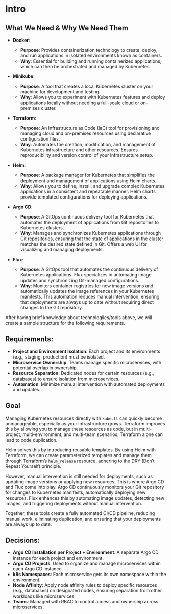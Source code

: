 # Intro

## What We Need & Why We Need Them

- **Docker**:

  - **Purpose**: Provides containerization technology to create, deploy, and run applications in isolated environments known as containers.
  - **Why**: Essential for building and running containerized applications, which can then be orchestrated and managed by Kubernetes.

- **Minikube**:

  - **Purpose**: A tool that creates a local Kubernetes cluster on your machine for development and testing.
  - **Why**: Allows you to experiment with Kubernetes features and deploy applications locally without needing a full-scale cloud or on-premises cluster.

- **Terraform**:

  - **Purpose**: An Infrastructure as Code (IaC) tool for provisioning and managing cloud and on-premises resources using declarative configuration files.
  - **Why**: Automates the creation, modification, and management of Kubernetes infrastructure and other resources. Ensures reproducibility and version control of your infrastructure setup.

- **Helm**:

  - **Purpose**: A package manager for Kubernetes that simplifies the deployment and management of applications using Helm charts.
  - **Why**: Allows you to define, install, and upgrade complex Kubernetes applications in a consistent and repeatable manner. Helm charts provide templated configurations for deploying applications.

- **Argo CD**:

  - **Purpose**: A GitOps continuous delivery tool for Kubernetes that automates the deployment of applications from Git repositories to Kubernetes clusters.
  - **Why**: Manages and synchronizes Kubernetes applications through Git repositories, ensuring that the state of applications in the cluster matches the desired state defined in Git. Offers a web UI for visualizing and managing deployments.

- **Flux**:
  - **Purpose**: A GitOps tool that automates the continuous delivery of Kubernetes applications. Flux specializes in automating image updates and synchronizing Git-managed configurations.
  - **Why**: Monitors container registries for new image versions and automatically updates the image references in your Kubernetes manifests. This automation reduces manual intervention, ensuring that deployments are always up to date without requiring direct changes to the Git repository.

After having brief knowledge about technologiles/tools above, we will create a sample structure for the following requirements.

## Requirements:

- **Project and Environment Isolation**: Each project and its environments (e.g., staging, production) must be isolated.
- **Microservice Ownership**: Teams manage specific microservices, with potential overlap in ownership.
- **Resource Separation**: Dedicated nodes for certain resources (e.g., databases) to ensure isolation from microservices.
- **Automation**: Minimize manual intervention with automated deployments and updates.

## Goal

Managing Kubernetes resources directly with `kubectl` can quickly become unmanageable, especially as your infrastructure grows. Terraform improves this by allowing you to manage these resources as code, but in multi-project, multi-environment, and multi-team scenarios, Terraform alone can lead to code duplication.

Helm solves this by introducing reusable templates. By using Helm with Terraform, we can create parameterized templates and manage them through Terraform’s `helm_release` resource, adhering to the DRY (Don’t Repeat Yourself) principle.

However, manual intervention is still needed for deployments, such as updating image versions or applying new resources. This is where Argo CD and Flux come into play. Argo CD continuously monitors your Git repository for changes to Kubernetes manifests, automatically deploying new resources. Flux enhances this by automating image updates, detecting new images, and triggering deployments without manual intervention.

Together, these tools create a fully automated CI/CD pipeline, reducing manual work, eliminating duplication, and ensuring that your deployments are always up to date.

## Decisions:

- **Argo CD Installation per Project + Environment**: A separate Argo CD instance for each project and environment.
- **Argo CD Projects**: Used to organize and manage microservices within each Argo CD instance.
- **k8s Namespaces**: Each microservice gets its own namespace within the environment.
- **Node Affinity**: Apply node affinity rules to deploy specific resources (e.g., databases) on designated nodes, ensuring separation from other workloads like microservices.
- **Teams**: Managed with RBAC to control access and ownership across microservices.
